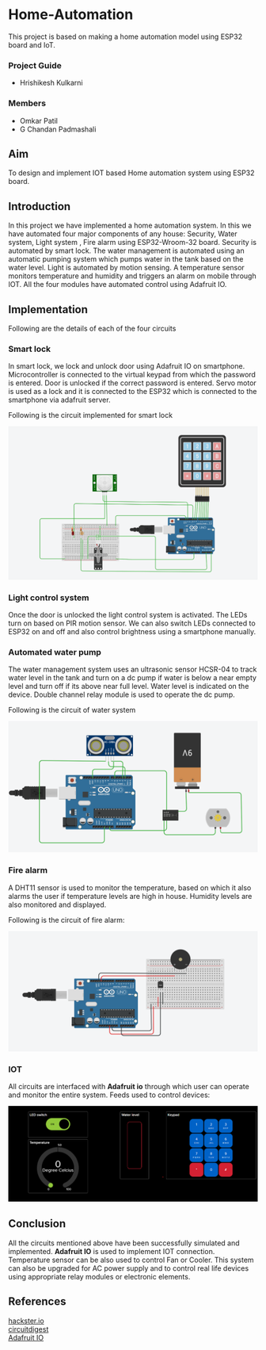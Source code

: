 # Home-Automation
This project is based on making a home automation model using ESP32 board and IoT. 

### Project Guide

- Hrishikesh Kulkarni 

### Members
- Omkar Patil
- G Chandan Padmashali

## Aim
To design and implement IOT based Home automation system using ESP32 board.

## Introduction
In this project we have implemented a home automation system. In this we have automated four major components of any house: Security, Water system, Light system , Fire alarm using ESP32-Wroom-32 board. Security is automated by smart lock. The water management is automated using an automatic pumping system which pumps water in the tank based on the water level. Light is automated by motion sensing. A temperature sensor monitors temperature and humidity and triggers an alarm on mobile through IOT. All the four modules have automated control using Adafruit IO.


## Implementation

Following are the details of each of the four circuits

### Smart lock
In smart lock, we lock and unlock door using Adafruit IO on smartphone. Microcontroller is connected to the virtual keypad from which the password is entered. Door is unlocked if the correct password is entered. Servo motor is used as a lock and it is connected to the ESP32 which is connected to the smartphone via adafruit server.

Following is the circuit implemented for smart lock

![Smart Lock](Image/smartlockD09.png)

### Light control system
Once the door is unlocked the light control system is activated. The LEDs turn on based on PIR motion sensor. We can also switch LEDs connected to ESP32 on and off and also control brightness using a smartphone manually. 

### Automated water pump
The water management system uses an ultrasonic sensor HCSR-04 to track water level in the tank and turn on a dc pump if water is below a near empty level and turn off if its above near full level. Water level is indicated on the device. Double channel relay module is used to operate the dc pump.  

Following is the circuit of water system

![motor](Image/motorD09.png)

### Fire alarm
A DHT11 sensor is used to monitor the temperature, based on which it also alarms the user if temperature levels are high in house. Humidity levels are also monitored and displayed.

Following is the circuit of fire alarm:

![temp](Image/tempD09.png)


### IOT 
All circuits are interfaced with **Adafruit io** through which user can operate and monitor the entire system. 
Feeds used to control devices:

![feeds](Image/feedsD09.png)
 
## Conclusion
All the circuits mentioned above have been successfully simulated and implemented. **Adafruit IO** is used to implement IOT connection. Temperature sensor can be also used to control Fan or Cooler. This system can also be upgraded for AC power supply and to control real life devices using appropriate relay modules or electronic elements.

## References
[hackster.io](https://www.hackster.io/raghavdaboss/arduino-controlled-servo-door-lock-1c2239)<br>
[circuitdigest](https://circuitdigest.com/microcontroller-projects/water-level-indicator-project-using-arduino)<br>
[Adafruit IO](https://learn.adafruit.com/category/adafruit-io)
